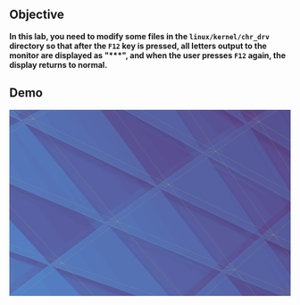 ## Objective

**In this lab, you need to modify some files in the `linux/kernel/chr_drv` directory so that after the `F12` key is pressed, all letters output to the monitor are displayed as \"\*\*\*\", and when the user presses `F12` again, the display returns to normal.**

## Demo

![demo](./img/demo.gif)

